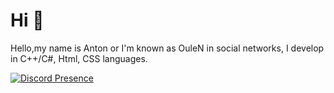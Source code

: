 # Hi 👋
Hello,my name is Anton or I'm known as OuleN in social networks, I develop in C++/C#, Html, CSS languages.

[![Discord Presence](https://lanyard.cnrad.dev/api/967308327367364648)](https://discord.com/users/967308327367364648)

